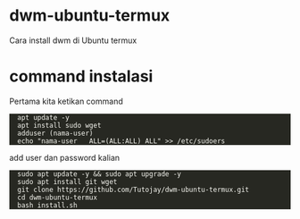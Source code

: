 # dwm-ubuntu-termux
Cara install dwm di Ubuntu termux 

<h1>command instalasi</h1>
<p>Pertama kita ketikan command</p>
<div class=highlight><pre style=color:#f8f8f2;background-color:#272822><code class=language-sh data-lang=sh><span style="margin-right:.4em;padding:0 .4em;color:#7f7f7f"></span>apt update -y
<span style="margin-right:.4em;padding:0 .4em;color:#7f7f7f"></span>apt install sudo wget
<span style="margin-right:.4em;padding:0 .4em;color:#7f7f7f"></span>adduser (nama-user)
<span style="margin-right:.4em;padding:0 .4em;color:#7f7f7f"></span>echo "nama-user   ALL=(ALL:ALL) ALL" >> /etc/sudoers
</code></pre></div>

<p>add user dan password kalian</p>

<div class=highlight><pre style=color:#f8f8f2;background-color:#272822><code class=language-sh data-lang=sh><span style="margin-right:.4em;padding:0 .4em;color:#7f7f7f"></span>sudo apt update -y && sudo apt upgrade -y
<span style="margin-right:.4em;padding:0 .4em;color:#7f7f7f"></span>sudo apt install git wget
<span style="margin-right:.4em;padding:0 .4em;color:#7f7f7f"></span>git clone https://github.com/Tutojay/dwm-ubuntu-termux.git
<span style="margin-right:.4em;padding:0 .4em;color:#7f7f7f"></span>cd dwm-ubuntu-termux 
<span style="margin-right:.4em;padding:0 .4em;color:#7f7f7f"></span>bash install.sh
</code></pre></div>
